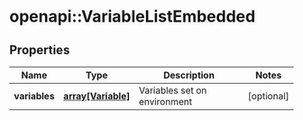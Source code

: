 # openapi::VariableListEmbedded

## Properties
Name | Type | Description | Notes
------------ | ------------- | ------------- | -------------
**variables** | [**array[Variable]**](Variable.md) | Variables set on environment | [optional] 


